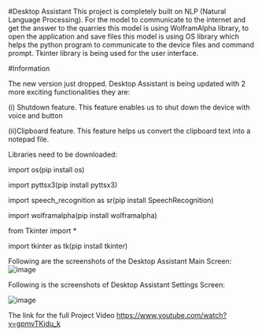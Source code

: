 #Desktop Assistant
This project is completely built on NLP (Natural Language Processing). For the model to communicate to the internet and get the answer to the quarries this model is using WolframAlpha library, to open the application and save files this model is using OS library which helps the python program to communicate to the device files and command prompt. Tkinter library is being used for the user interface.

#Information

The new version just dropped. Desktop Assistant is being updated with 2 more exciting functionalities they are:

(i) Shutdown feature. This feature enables us to shut down the device with voice and button

(ii)Clipboard feature. This feature helps us convert the clipboard text into a notepad file.

Libraries need to be downloaded:

import os(pip install os)

import pyttsx3(pip install pyttsx3)

import speech_recognition as sr(pip install SpeechRecognition)

import wolframalpha(pip install wolframalpha)

from Tkinter import *

import tkinter as tk(pip install tkinter)

Following are the screenshots of the Desktop Assistant Main Screen:
![image](https://user-images.githubusercontent.com/112538824/189490750-bdb29738-8853-43fa-9ec5-fcce7b196035.png)

Following is the screenshots of Desktop Assistant Settings Screen:

![image](https://user-images.githubusercontent.com/112538824/189490821-5d3cbd23-1cd0-4c87-8a67-d7ddbf1ff82b.png)

The link for the full Project Video https://www.youtube.com/watch?v=gpmvTKidu_k
 
   

